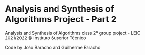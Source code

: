 # Analysis and Synthesis of Algorithms Project - Part 2
Analysis and Synthesis of Algorithms class 2º group project - LEIC 2021/2022 @ Instituto Superior Técnico

Code by João Baracho and Guilherme Baracho
